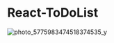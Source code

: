 # React-ToDoList
![photo_5775983474518374535_y](https://user-images.githubusercontent.com/79543679/186342883-e0825805-9388-4921-ba17-f1cda3b6e005.jpg)
